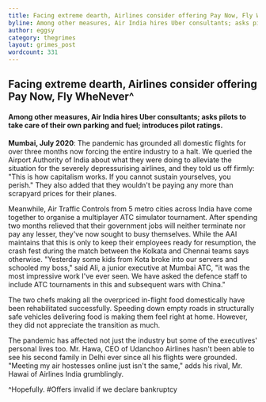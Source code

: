 ```yaml
---
title: Facing extreme dearth, Airlines consider offering Pay Now, Fly WheNever
byline: Among other measures, Air India hires Uber consultants; asks pilots to take care of their own parking and fuel; introduces pilot ratings.
author: eggsy
category: thegrimes
layout: grimes_post
wordcount: 331
---
```


## Facing extreme dearth, Airlines consider offering Pay Now, Fly WheNever^

#### Among other measures, Air India hires Uber consultants; asks pilots to take care of their own parking and fuel; introduces pilot ratings.

**Mumbai, July 2020**: The pandemic has grounded all domestic flights for over three months now forcing the entire industry to a halt. We queried the Airport Authority of India about what they were doing to alleviate the situation for the severely depressurising airlines, and they told us off firmly: "This is how capitalism works. If you cannot sustain yourselves, you perish." They also added that they wouldn't be paying any more than scrapyard prices for their planes.

Meanwhile, Air Traffic Controls from 5 metro cities across India have come together to organise a multiplayer ATC simulator tournament. After spending two months relieved that their government jobs will neither terminate nor pay any lesser, they've now sought to busy themselves. While the AAI maintains that this is only to keep their employees ready for resumption, the crash fest during the match between the Kolkata and Chennai teams says otherwise. "Yesterday some kids from Kota broke into our servers and schooled my boss," said Ali, a junior executive at Mumbai ATC, "it was the most impressive work I've ever seen. We have asked the defence staff to include ATC tournaments in this and subsequent wars with China."

The two chefs making all the overpriced in-flight food domestically have been rehabilitated successfully. Speeding down empty roads in structurally safe vehicles delivering food is making them feel right at home. However, they did not appreciate the transition as much.

The pandemic has affected not just the industry but some of the executives' personal lives too. Mr. Hawa, CEO of Udanchoo Airlines hasn't been able to see his second family in Delhi ever since all his flights were grounded. "Meeting my air hostesses online just isn't the same," adds his rival, Mr. Hawai of Airlines India grumblingly.

^Hopefully. #Offers invalid if we declare bankruptcy